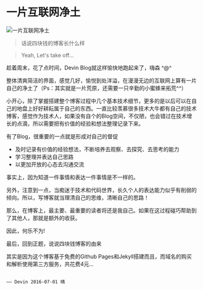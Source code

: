 # 一片互联网净土

![一片互联网净土](https://raw.githubusercontent.com/zhuifengshen/zhangchuzhao/gh-pages/img/home-bg-o.jpg)

> 话说四块钱的博客长什么样

> Yeah, Let's take off...



趁着周末，花了点时间，Devin Blog就这样愉快地跑起来了，嗨森 ^@^

整体清爽简洁的界面，感觉几好，愉悦到处洋溢，在漫漫无边的互联网上算有一片自己的净土了（Ps：其实就是一片荒原，还需要一只辛勤的小蜜蜂来拓荒^^）

小开心，除了掌握搭建整个博客过程中几个基本技术细节，更多的是以后可以在自己的地盘上好好耕耘属于自己的东西。一直比较羡慕很多技术大牛都有自己的技术博客，感觉作为技术人，如果没有自个的Blog空间，不仅陋，也会错过在技术增长的点滴，所以需要把有价值的经验和想法整理记录下来。

有了Blog，很重要的一点就是形成对自己的督促
- 及时记录有价值的经验想法，不断培养去观察、去探究、去思考的能力
- 学习整理并表达自己思路
- 以更加开放的心态去沟通交流

事实上，因为知道一件事情和表达一件事情是不一样的。

另外，注意到一点，当痴迷于技术和代码世界，长久个人的表达能力似乎有削弱的倾向。所以，写博客就当理清自己的思维，清晰自己的思路！

那么，在博客上，最主要、最重要的读者将还是我自己。如果在这过程碰巧帮助到了其他人，那就是额外的收获。

因此，何乐不为!

最后，回到正题，说说四块钱博客的由来

其实是因为这个博客基于免费的Github Pages和Jekyll搭建而且，而域名的购买和解析使用第三方服务，共花费4元...




                                                                                               
                                                                                               
                                                                                               
                                                                                               
                                                                                               
                                                                                     —— Devin 2016-07-01 晴
